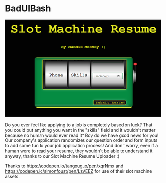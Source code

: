 # BadUIBash

![sample](./demo.png "Sample Image")

Do you ever feel like applying to a job is completely based on luck? That you could put anything you want in the "skills" field and it wouldn't matter because no human would ever read it? Boy do we have good news for you! Our company's application randomizes our question order and form inputs to add some fun to your job application process! And don't worry, even if a human were to read your resume, they wouldn't be able to understand it anyway, thanks to our Slot Machine Resume Uploader :)

Thanks to https://codepen.io/tangxuguo/pen/xqrNmx and https://codepen.io/simonfoust/pen/LzVEEZ for use of their slot machine assets.

